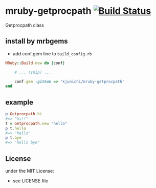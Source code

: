 # mruby-getprocpath   [![Build Status](https://travis-ci.org/kjunichi/mruby-getprocpath.png?branch=master)](https://travis-ci.org/kjunichi/mruby-getprocpath)
Getprocpath class
## install by mrbgems
- add conf.gem line to `build_config.rb`

```ruby
MRuby::Build.new do |conf|

    # ... (snip) ...

    conf.gem :github => 'kjunichi/mruby-getprocpath'
end
```
## example
```ruby
p Getprocpath.hi
#=> "hi!!"
t = Getprocpath.new "hello"
p t.hello
#=> "hello"
p t.bye
#=> "hello bye"
```

## License
under the MIT License:
- see LICENSE file
